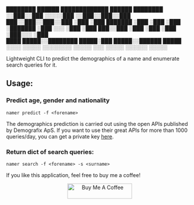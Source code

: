  ████████    ██████   █████████████    ██████  ████████ 
░░███░░███  ░░░░░███ ░░███░░███░░███  ███░░███░░███░░███
 ░███ ░███   ███████  ░███ ░███ ░███ ░███████  ░███ ░░░ 
 ░███ ░███  ███░░███  ░███ ░███ ░███ ░███░░░   ░███     
 ████ █████░░████████ █████░███ █████░░██████  █████    
░░░░ ░░░░░  ░░░░░░░░ ░░░░░ ░░░ ░░░░░  ░░░░░░  ░░░░░     

Lightweight CLI to predict the demographics of a name and enumerate search queries for it.

## Usage:

### Predict age, gender and nationality

```
namer predict -f <forename>
```

The demographics prediction is carried out using the open APIs published by Demografix ApS. If you want to use their great APIs for more than 1000 queries/day, you can get a private key [here](https://store.genderize.io).

### Return dict of search queries:

```
namer search -f <forename> -s <surname>
```

If you like this application, feel free to buy me a coffee! 

<p align="center"><a href="https://www.buymeacoffee.com/dmw94" target="_blank"><img src="https://cdn.buymeacoffee.com/buttons/default-orange.png" alt="Buy Me A Coffee" height="41" width="174"></a></p>
